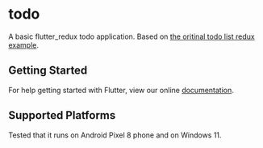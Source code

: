 # todo

A basic flutter_redux todo application.
Based on [the oritinal todo list redux example](https://github.com/xqwzts/flutter-redux-todo-list).

## Getting Started

For help getting started with Flutter, view our online
[documentation](http://flutter.io/).

## Supported Platforms

Tested that it runs on Android Pixel 8 phone and on Windows 11.